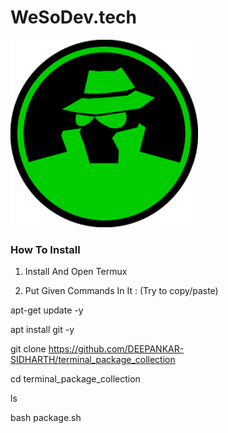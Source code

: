# WeSoDev.tech
<a href="http://wesodev.tech">
<img src="WeSoDev.png" alt="WeSoDev">
</a><br>

### How To Install 

1. Install And Open Termux

2. Put Given Commands In It : (Try to copy/paste)

 apt-get update -y 

 apt install git -y

 git clone https://github.com/DEEPANKAR-SIDHARTH/terminal_package_collection

 cd terminal_package_collection

 ls

 bash package.sh
